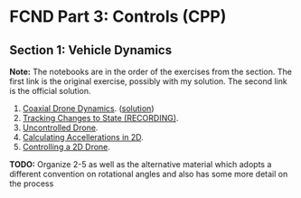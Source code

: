 # FCND Part 3: Controls (CPP)

## Section 1: Vehicle Dynamics

**Note:** The notebooks are in the order of the exercises from the section. The first link is the original exercise, possibly with my solution. The second link is the official solution.


1. [Coaxial Drone Dynamics](/notebooks/01-vehicle-dynamics/1-Coaxial-Drone-Dynamics.ipynb). ([solution](/notebooks/01-vehicle-dynamics/1-Coaxial-Drone-Dynamics-SOLUTION.ipynb))  
2. [Tracking Changes to State (RECORDING)](/notebooks/01-vehicle-dynamics/1.5-Tracking-Changes-to-State-RECORDING.ipynb).
3. [Uncontrolled Drone]().
4. [Calculating Accellerations in 2D]().  
5. [Controlling a 2D Drone]().

**TODO:** Organize 2-5 as well as the alternative material which adopts a different convention on rotational angles and also has some more detail on the process


